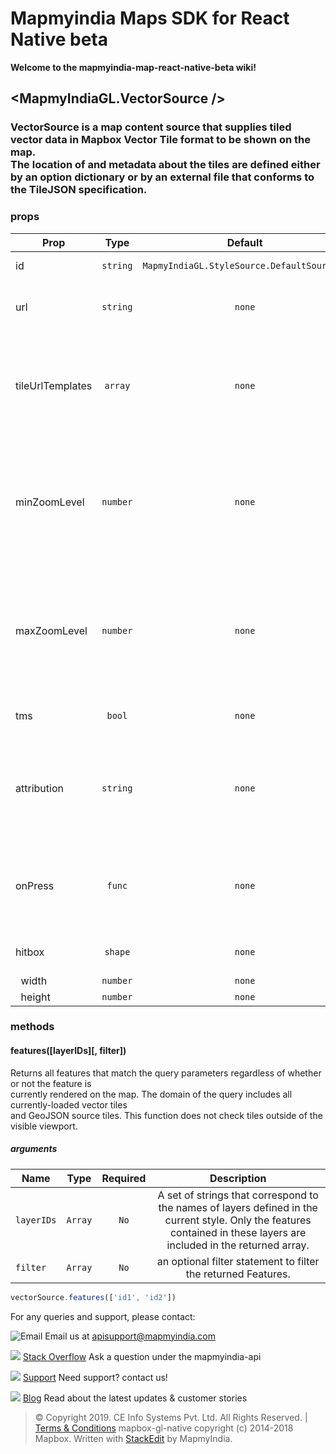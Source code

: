 # Mapmyindia Maps SDK for React Native beta

**Welcome to the mapmyindia-map-react-native-beta wiki!**


## <MapmyIndiaGL.VectorSource />
### VectorSource is a map content source that supplies tiled vector data in Mapbox Vector Tile format to be shown on the map.<br/>The location of and metadata about the tiles are defined either by an option dictionary or by an external file that conforms to the TileJSON specification.

### props
| Prop | Type | Default | Required | Description |
| ---- | :--: | :-----: | :------: | :----------: |
| id | `string` | `MapmyIndiaGL.StyleSource.DefaultSourceID` | `false` | A string that uniquely identifies the source. |
| url | `string` | `none` | `false` | A URL to a TileJSON configuration file describing the source’s contents and other metadata. |
| tileUrlTemplates | `array` | `none` | `false` | An array of tile URL templates. If multiple endpoints are specified, clients may use any combination of endpoints.<br/>Example: https://example.com/vector-tiles/{z}/{x}/{y}.pbf |
| minZoomLevel | `number` | `none` | `false` | An unsigned integer that specifies the minimum zoom level at which to display tiles from the source.<br/>The value should be between 0 and 22, inclusive, and less than<br/>maxZoomLevel, if specified. The default value for this option is 0. |
| maxZoomLevel | `number` | `none` | `false` | An unsigned integer that specifies the maximum zoom level at which to display tiles from the source.<br/>The value should be between 0 and 22, inclusive, and less than<br/>minZoomLevel, if specified. The default value for this option is 22. |
| tms | `bool` | `none` | `false` | Influences the y direction of the tile coordinates. (tms inverts y axis) |
| attribution | `string` | `none` | `false` | An HTML or literal text string defining the buttons to be displayed in an action sheet when the<br/>source is part of a map view’s style and the map view’s attribution button is pressed. |
| onPress | `func` | `none` | `false` | Source press listener, gets called when a user presses one of the children layers only<br/>if that layer has a higher z-index than another source layers |
| hitbox | `shape` | `none` | `false` | Overrides the default touch hitbox(44x44 pixels) for the source layers |
| &nbsp;&nbsp;width | `number` | `none` | `true` | FIX ME NO DESCRIPTION |
| &nbsp;&nbsp;height | `number` | `none` | `true` | FIX ME NO DESCRIPTION |

### methods
#### features([layerIDs][, filter])

Returns all features that match the query parameters regardless of whether or not the feature is<br/>currently rendered on the map. The domain of the query includes all currently-loaded vector tiles<br/>and GeoJSON source tiles. This function does not check tiles outside of the visible viewport.

##### arguments
| Name | Type | Required | Description  |
| ---- | :--: | :------: | :----------: |
| `layerIDs` | `Array` | `No` | A set of strings that correspond to the names of layers defined in the current style. Only the features contained in these layers are included in the returned array. |
| `filter` | `Array` | `No` | an optional filter statement to filter the returned Features. |



```javascript
vectorSource.features(['id1', 'id2'])
```











For any queries and support, please contact:

![Email](https://www.google.com/a/cpanel/mapmyindia.co.in/images/logo.gif?service=google_gsuite)
Email us at [apisupport@mapmyindia.com](mailto:apisupport@mapmyindia.com)

![](https://www.mapmyindia.com/api/img/icons/stack-overflow.png)
[Stack Overflow](https://stackoverflow.com/questions/tagged/mapmyindia-api)
Ask a question under the mapmyindia-api

![](https://www.mapmyindia.com/api/img/icons/support.png)
[Support](https://www.mapmyindia.com/api/index.php#f_cont)
Need support? contact us!

![](https://www.mapmyindia.com/api/img/icons/blog.png)
[Blog](http://www.mapmyindia.com/blog/)
Read about the latest updates & customer stories


> © Copyright 2019. CE Info Systems Pvt. Ltd. All Rights Reserved. | [Terms & Conditions](http://www.mapmyindia.com/api/terms-&-conditions)
> mapbox-gl-native copyright (c) 2014-2018 Mapbox.
>  Written with [StackEdit](https://stackedit.io/) by MapmyIndia.